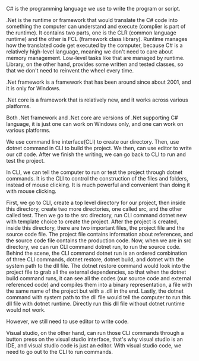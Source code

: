 C# is the programming language we use to write the program or script. 

.Net is the runtime or framework that would translate the C# code into something the computer can understand and execute (complier is part of the runtime). It contains two parts, one is the CLR (common language runtime) and the other is FCL (framework class library). Runtime manages how the translated code get executed by the computer, because C# is a relatively high-level language, meaning we don't need to care about memory management. Low-level tasks like that are managed by runtime. Library, on the other hand, provides some written and tested classes, so that we don't need to reinvent the wheel every time.  

.Net framework is a framework that has been around since about 2001, and it is only for Windows. 

.Net core is a framework that is relatively new, and it works across various platforms.  

Both .Net framework and .Net core are versions of .Net supporting C# language, it is just one can work on Windows only, and one can work on various platforms. 

We use command line interface(CLI) to create our directory. Then, use dotnet command in CLI to build the project. We then, can use editor to write our c# code. After we finish the writing, we can go back to CLI to run and test the project. 

In CLI, we can tell the computer to run or test the project through dotnet commands. It is the CLI to control the construction of the files and folders, instead of mouse clicking. It is much powerful and convenient than doing it with mouse clicking. 

First, we go to CLI, create a top level directory for our project, then inside this directory, create two more directories, one called src, and the other called test. Then we go to the src directory, run CLI command dotnet new with template choice to create the project.
After the project is created, inside this directory, there are two important files, the project file and the source code file. The project file contains information about references, and the source code file contains the production code. Now, when we are in src directory, we can run CLI command dotnet run, to run the source code.
Behind the scene, the CLI command dotnet run is an ordered combination of three CLI commands, dotnet restore, dotnet build, and dotnet with the system path to the dll file. The dotnet restore command would look into the project file to grab all the external dependencies, so that when the dotnet build command runs, it can see all the codes (our source code and external referenced code) and compiles them into a binary representation, a file with the same name of the project but with a .dll in the end. Lastly, the dotnet command with system path to the dll file would tell the computer to run this dll file with dotnet runtime. Directly run this dll file without dotnet runtime would not work.

However, we still need to use editor to write code. 

Visual studio, on the other hand, can run those CLI commands through a button press on the visual studio interface, that's why visual studio is an IDE, and visual studio code is just an editor. With visual studio code, we need to go out to the CLI to run commands.